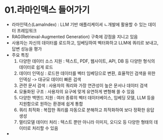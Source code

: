 # 01.라마인덱스 들어가기
- 라마인덱스(LamaIndex) : LLM 기반 애플리케이셔 ㄴ개발에 활용할 수 있는 데이터 프레임워크
- RAG(Retrieval-Augmented Generation) 구축에 강점을 지니고 있음
- 사용자는 자신의 데이터를 로드하고, 임베딩하여 벡터화하고 LLM에 쿼리르 보내고, 답변 성능을 평가
- 주요 특징
  1. 다양한 데이터 소스 지원 : 텍스트, PDF, 웹사이트, API, DB 등 다양한 형식의 데이터로 쉽게 로드
  2. 데이터 인덱싱 : 로드한 데이터를 벡터 임베딩으로 변환, 효율적인 검색을 위한 인덱싱 -> 대규모 데이터 빠른 검색
  3. 관련 문서 검색 : 사용자의 쿼리와 가장 연관성이 높은 문서나 데이터 검색
  4. 모듈화된 구조 : 사용자의 요구에 맞게 유연하게 변형해 쓸 수 있음
  5. 다양한 백엔드 지원 : 여러 종류의 벡터 데이터베이스, 임베딩 모델, LLM 등을 지원함으로 원하는 환경에 쉽게 통합
  6. 쿼리 최적화 : 복잡한 쿼리를 자동으로 분해하고 최적화하여 보다 정확한 응답 생성
  7. 멀티모델 데이터 처리 : 텍스트 뿐만 아니라 이미지, 오디오 등 다양한 형태의 데이터로 처리할 수 있음
- 